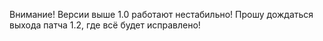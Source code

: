 Внимание! Версии выше 1.0 работают нестабильно! Прошу дождаться выхода патча 1.2, где всё будет исправлено!
